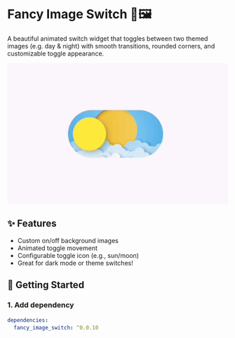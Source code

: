 # Fancy Image Switch 🔄🖼️

A beautiful animated switch widget that toggles between two themed images (e.g. day & night) with smooth transitions, rounded corners, and customizable toggle appearance.

![Demo GIF](https://raw.githubusercontent.com/shahparan71/flutter_fancy_image_switch/refs/heads/master/demo.gif)

## ✨ Features

- Custom on/off background images
- Animated toggle movement
- Configurable toggle icon (e.g., sun/moon)
- Great for dark mode or theme switches!

## 🚀 Getting Started

### 1. Add dependency

```yaml
dependencies:
  fancy_image_switch: ^0.0.10
